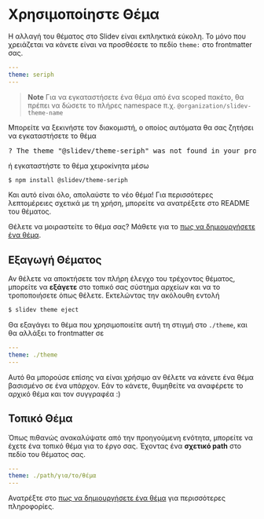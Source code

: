 # Χρησιμοποίηστε Θέμα

Η αλλαγή του θέματος στο Slidev είναι εκπληκτικά εύκολη. Το μόνο που χρειάζεται να κάνετε είναι να προσθέσετε το πεδίο `theme:` στο frontmatter σας.

```yaml
---
theme: seriph
---
```

> **Note**
> Για να εγκαταστήσετε ένα θέμα από ένα scoped πακέτο, θα πρέπει να δώσετε το πλήρες namespace π.χ. `@organization/slidev-theme-name`

Μπορείτε να ξεκινήστε τον διακομιστή, ο οποίος αυτόματα θα σας ζητήσει να εγκαταστήσετε το θέμα

<div class="language-md">
<pre>
<span class="token keyword">?</span> The theme <span class="token string">"@slidev/theme-seriph"</span> was not found in your project, do you want to install it now? › (Y/n)
</pre>
</div>

ή εγκαταστήστε το θέμα χειροκίνητα μέσω

```bash
$ npm install @slidev/theme-seriph
```

Και αυτό είναι όλο, απολαύστε το νέο θέμα! Για περισσότερες λεπτομέρειες σχετικά με τη χρήση, μπορείτε να ανατρέξετε στο README του θέματος.

Θέλετε να μοιραστείτε το θέμα σας? Μάθετε για το [πως να δημιουργήσετε ένα θέμα](/themes/write-a-theme).

## Εξαγωγή Θέματος

Αν θέλετε να αποκτήσετε τον πλήρη έλεγχο του τρέχοντος θέματος, μπορείτε να **εξάγετε** στο τοπικό σας σύστημα αρχείων και να το τροποποιήσετε όπως θέλετε. Εκτελώντας την ακόλουθη εντολή

```bash
$ slidev theme eject
```

Θα εξαγάγει το θέμα που χρησιμοποιείτε αυτή τη στιγμή στο `./theme`, και θα αλλάξει το frontmatter σε 

```yaml
---
theme: ./theme
---
```

Αυτό θα μπορούσε επίσης να είναι χρήσιμο αν θέλετε να κάνετε ένα θέμα βασισμένο σε ένα υπάρχον. Εάν το κάνετε, θυμηθείτε να αναφέρετε το αρχικό θέμα και τον συγγραφέα :)

## Τοπικό Θέμα

Όπως πιθανώς ανακαλύψατε από την προηγούμενη ενότητα, μπορείτε να έχετε ένα τοπικό θέμα για το έργο σας. Έχοντας ένα **σχετικό path** στο πεδίο του θέματος σας.

```yaml
---
theme: ./path/για/το/θέμα
---
```

Ανατρέξτε στο [πως να δημιουργήσετε ένα θέμα](/themes/write-a-theme) για περισσότερες πληροφορίες.
